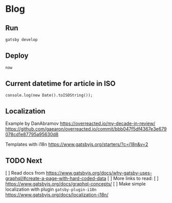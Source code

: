 # Blog

## Run

```cmd
gatsby develop
```

## Deploy

```cmd
now
```

## Current datetime for article in ISO

`console.log(new Date().toISOString());`

## Localization

Example by DanAbramov https://overreacted.io/my-decade-in-review/
https://github.com/gaearon/overreacted.io/commit/bbb047f5df4367e3e679078cd1e87795a95630d8

Templates with i18n https://www.gatsbyjs.org/starters/?c=i18n&v=2

## TODO Next

[ ] Read docs from https://www.gatsbyjs.org/docs/why-gatsby-uses-graphql/#create-a-page-with-hard-coded-data
    [ ] More links to read:
        [ ] https://www.gatsbyjs.org/docs/graphql-concepts/
[ ] Make simple localization with plugin `gatsby-plugin-i18n` https://www.gatsbyjs.org/docs/localization-i18n/
